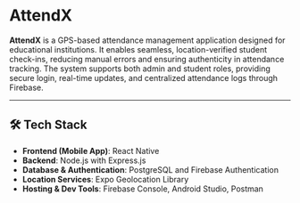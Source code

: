 #  AttendX

**AttendX** is a GPS-based attendance management application designed for educational institutions. It enables seamless, location-verified student check-ins, reducing manual errors and ensuring authenticity in attendance tracking. The system supports both admin and student roles, providing secure login, real-time updates, and centralized attendance logs through Firebase.

---

## 🛠️ Tech Stack

- **Frontend (Mobile App)**: React Native
- **Backend**: Node.js with Express.js
- **Database & Authentication**: PostgreSQL and Firebase Authentication
- **Location Services**: Expo Geolocation Library
- **Hosting & Dev Tools**: Firebase Console, Android Studio, Postman




